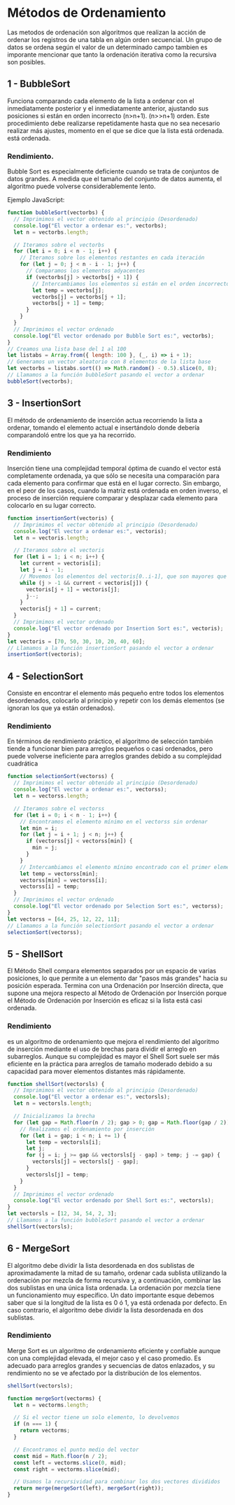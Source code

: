 Métodos de Ordenamiento
================
Las metodos de ordenación son algoritmos que realizan la acción de ordenar los registros de una tabla en algún orden secuencial. Un grupo de datos se ordena según el valor de un determinado campo tambien es imporante mencionar que tanto la ordenación iterativa como la recursiva son posibles.

## 1 - BubbleSort
Funciona comparando cada elemento de la lista a ordenar con el inmediatamente posterior y el inmediatamente anterior, ajustando sus posiciones si están en orden incorrecto (n>n+1).
(n>>n+1) orden. Este procedimiento debe realizarse repetidamente hasta que no sea necesario realizar más ajustes, momento en el que se dice que la lista está ordenada.
está ordenada.
### Rendimiento.
Bubble Sort es especialmente deficiente cuando se trata de conjuntos de datos grandes. A medida que el tamaño del conjunto de datos aumenta, el algoritmo puede volverse considerablemente lento.

Ejemplo JavaScript:

``` JavaScript
function bubbleSort(vectorbs) {
  // Imprimimos el vector obtenido al principio (Desordenado)
  console.log("El vector a ordenar es:", vectorbs);
  let n = vectorbs.length;

  // Iteramos sobre el vectorbs
  for (let i = 0; i < n - 1; i++) {
    // Iteramos sobre los elementos restantes en cada iteración
    for (let j = 0; j < n - i - 1; j++) {
      // Comparamos los elementos adyacentes
      if (vectorbs[j] > vectorbs[j + 1]) {
        // Intercambiamos los elementos si están en el orden incorrecto
        let temp = vectorbs[j];
        vectorbs[j] = vectorbs[j + 1];
        vectorbs[j + 1] = temp;
      }
    }
  }
  // Imprimimos el vector ordenado
  console.log("El vector ordenado por Bubble Sort es:", vectorbs);
}
// Creamos una lista base del 1 al 100
let listabs = Array.from({ length: 100 }, (_, i) => i + 1);
// Generamos un vector aleatorio con 8 elementos de la lista base
let vectorbs = listabs.sort(() => Math.random() - 0.5).slice(0, 8);
// Llamamos a la función bubbleSort pasando el vector a ordenar
bubbleSort(vectorbs);
```
## 3 - InsertionSort
El método de ordenamiento de inserción actua recorriendo la lista a ordenar, tomando el elemento actual e insertándolo donde debería comparandoló entre los que ya ha recorrido.
### Rendimiento
Inserción tiene una complejidad temporal óptima de cuando el vector está completamente ordenada, ya que sólo se necesita una comparación para cada elemento para confirmar que está en el lugar correcto.
Sin embargo, en el peor de los casos, cuando la matriz está ordenada en orden inverso, el proceso de inserción requiere comparar y desplazar cada elemento para colocarlo en su lugar correcto.
``` JavaScript
function insertionSort(vectoris) {
  // Imprimimos el vector obtenido al principio (Desordenado)
  console.log("El vector a ordenar es:", vectoris);
  let n = vectoris.length;

  // Iteramos sobre el vectoris
  for (let i = 1; i < n; i++) {
    let current = vectoris[i];
    let j = i - 1;
    // Movemos los elementos del vectoris[0..i-1], que son mayores que la clave, a una posición adelante de su posición actual
    while (j > -1 && current < vectoris[j]) {
      vectoris[j + 1] = vectoris[j];
      j--;
    }
    vectoris[j + 1] = current;
  }
  // Imprimimos el vector ordenado
  console.log("El vector ordenado por Insertion Sort es:", vectoris);
}
let vectoris = [70, 50, 30, 10, 20, 40, 60];
// Llamamos a la función insertionSort pasando el vector a ordenar
insertionSort(vectoris);
```
## 4 - SelectionSort
Consiste en encontrar el elemento más pequeño entre todos los elementos desordenados, colocarlo al principio y repetir con los demás elementos (se ignoran los que ya están ordenados).

### Rendimiento
En términos de rendimiento práctico, el algoritmo de selección también tiende a funcionar bien para arreglos pequeños o casi ordenados, pero puede volverse ineficiente para arreglos grandes debido a su complejidad cuadrática
``` JavaScript
function selectionSort(vectorss) {
  // Imprimimos el vector obtenido al principio (Desordenado)
  console.log("El vector a ordenar es:", vectorss);
  let n = vectorss.length;

  // Iteramos sobre el vectorss
  for (let i = 0; i < n - 1; i++) {
    // Encontramos el elemento mínimo en el vectorss sin ordenar
    let min = i;
    for (let j = i + 1; j < n; j++) {
      if (vectorss[j] < vectorss[min]) {
        min = j;
      }
    }
    // Intercambiamos el elemento mínimo encontrado con el primer elemento
    let temp = vectorss[min];
    vectorss[min] = vectorss[i];
    vectorss[i] = temp;
  }
  // Imprimimos el vector ordenado
  console.log("El vector ordenado por Selection Sort es:", vectorss);
}
let vectorss = [64, 25, 12, 22, 11];
// Llamamos a la función selectionSort pasando el vector a ordenar
selectionSort(vectorss);
```
## 5 - ShellSort
El Método Shell compara elementos separados por un espacio de varias posiciones, lo que permite a un elemento dar "pasos más grandes" hacia su posición esperada. Termina con una Ordenación por Inserción directa, que supone una mejora respecto al Método de Ordenación por Inserción porque el Método de Ordenación por Inserción es eficaz si la lista está casi ordenada.

### Rendimiento
es un algoritmo de ordenamiento que mejora el rendimiento del algoritmo de inserción mediante el uso de brechas para dividir el arreglo en subarreglos. Aunque su complejidad es mayor el Shell Sort suele ser más eficiente en la práctica para arreglos de tamaño moderado debido a su capacidad para mover elementos distantes más rápidamente.
``` JavaScript
function shellSort(vectorsls) {
  // Imprimimos el vector obtenido al principio (Desordenado)
  console.log("El vector a ordenar es:", vectorsls);
  let n = vectorsls.length;

  // Inicializamos la brecha
  for (let gap = Math.floor(n / 2); gap > 0; gap = Math.floor(gap / 2)) {
    // Realizamos el ordenamiento por inserción
    for (let i = gap; i < n; i += 1) {
      let temp = vectorsls[i];
      let j;
      for (j = i; j >= gap && vectorsls[j - gap] > temp; j -= gap) {
        vectorsls[j] = vectorsls[j - gap];
      }
      vectorsls[j] = temp;
    }
  }
  // Imprimimos el vector ordenado
  console.log("El vector ordenado por Shell Sort es:", vectorsls);
}
let vectorsls = [12, 34, 54, 2, 3];
// Llamamos a la función bubbleSort pasando el vector a ordenar
shellSort(vectorsls);
```
## 6 - MergeSort
El algoritmo debe dividir la lista desordenada en dos sublistas de aproximadamente la mitad de su tamaño, ordenar cada sublista utilizando la ordenación por mezcla de forma recursiva y, a continuación, combinar las dos sublistas en una única lista ordenada. La ordenación por mezcla tiene un funcionamiento muy específico. Un dato importante esque debemos saber que si la longitud de la lista es 0 ó 1, ya está ordenada por defecto. En caso contrario, el algoritmo debe dividir la lista desordenada en dos sublistas.

### Rendimiento
Merge Sort es un algoritmo de ordenamiento eficiente y confiable aunque con una complejidad elevada, el mejor caso y el caso promedio. Es adecuado para arreglos grandes y secuencias de datos enlazados, y su rendimiento no se ve afectado por la distribución de los elementos.
``` JavaScript
shellSort(vectorsls);

function mergeSort(vectorms) {
  let n = vectorms.length;

  // Si el vector tiene un solo elemento, lo devolvemos
  if (n === 1) {
    return vectorms;
  }

  // Encontramos el punto medio del vector
  const mid = Math.floor(n / 2);
  const left = vectorms.slice(0, mid);
  const right = vectorms.slice(mid);

  // Usamos la recursividad para combinar los dos vectores divididos
  return merge(mergeSort(left), mergeSort(right));
}
```

